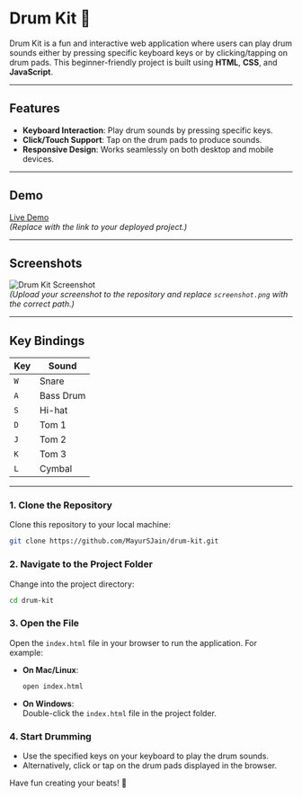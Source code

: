 # Drum Kit 🎵

Drum Kit is a fun and interactive web application where users can play drum sounds either by pressing specific keyboard keys or by clicking/tapping on drum pads. This beginner-friendly project is built using **HTML**, **CSS**, and **JavaScript**.

---

## Features

- **Keyboard Interaction**: Play drum sounds by pressing specific keys.
- **Click/Touch Support**: Tap on the drum pads to produce sounds.
- **Responsive Design**: Works seamlessly on both desktop and mobile devices.

---

## Demo

[Live Demo](https://MayurSJain.github.io/drum-kit/)  
*(Replace with the link to your deployed project.)*

---

## Screenshots

![Drum Kit Screenshot](MusicBanter/files/image.png)  
*(Upload your screenshot to the repository and replace `screenshot.png` with the correct path.)*

---

## Key Bindings

| Key  | Sound          |
|------|----------------|
| `W`  | Snare          |
| `A`  | Bass Drum      |
| `S`  | Hi-hat         |
| `D`  | Tom 1          |
| `J`  | Tom 2          |
| `K`  | Tom 3          |
| `L`  | Cymbal         |



---
  

### 1. Clone the Repository  
Clone this repository to your local machine:  
```bash  
git clone https://github.com/MayurSJain/drum-kit.git  
```  

### 2. Navigate to the Project Folder  
Change into the project directory:  
```bash  
cd drum-kit  
```  

### 3. Open the File  
Open the `index.html` file in your browser to run the application. For example:  
- **On Mac/Linux**:  
  ```bash  
  open index.html  
  ```  
- **On Windows**:  
  Double-click the `index.html` file in the project folder.  

### 4. Start Drumming  
- Use the specified keys on your keyboard to play the drum sounds.  
- Alternatively, click or tap on the drum pads displayed in the browser.  

Have fun creating your beats! 🥁  